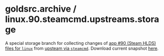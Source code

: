 # goldsrc.archive / linux.90.steamcmd.upstreams.storage
A special storage branch for collecting changes of [app #90 (Steam HLDS) files for `linux`](content) from [upsteam via `steamcmd`](https://developer.valvesoftware.com/wiki/SteamCMD).
Download current snapshot [here](../../archive/refs/heads/linux.90.steamcmd.upstreams.storage.zip).
